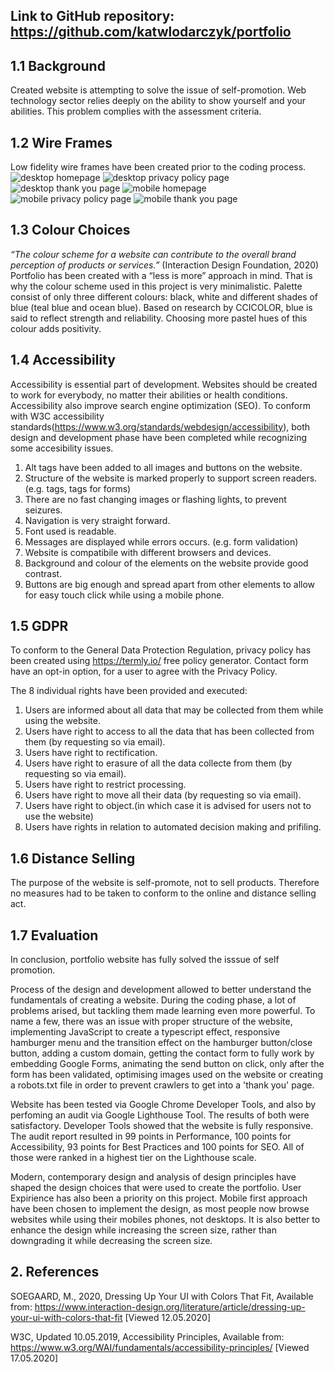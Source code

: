
## Link to GitHub repository: https://github.com/katwlodarczyk/portfolio

## 1.1 Background
Created website is attempting to solve the issue of self-promotion. Web technology sector relies deeply on the ability to show yourself and your abilities. 
This problem complies with the assessment criteria. 

## 1.2 Wire Frames
Low fidelity wire frames have been created prior to the coding process.
![desktop homepage](https://github.com/katwlodarczyk/portfolio/blob/master/assets/wireframes1.png "Desktop home page")
    ![desktop privacy policy page](https://github.com/katwlodarczyk/portfolio/blob/master/assets/wireframes2.png "Desktop privacy policy page")
![desktop thank you page](https://github.com/katwlodarczyk/portfolio/blob/master/assets/wireframes3.png "Desktop thank you page")
       ![mobile homepage](https://github.com/katwlodarczyk/portfolio/blob/master/assets/wireframes4.png "mobile home page")<br>
     ![mobile privacy policy page](https://github.com/katwlodarczyk/portfolio/blob/master/assets/wireframes5.png "mobile privacy policy page")
![mobile thank you page](https://github.com/katwlodarczyk/portfolio/blob/master/assets/wireframes6.png "mobile thank you page")

## 1.3 Colour Choices
_“The colour scheme for a website can contribute to the overall brand perception of products or services.”_ (Interaction Design Foundation, 2020) Portfolio has been created with a “less is more” approach in mind. That is why the colour scheme used in this project is very minimalistic. Palette consist of only three different colours: black, white and different shades of blue (teal blue and ocean blue). Based on research by CCICOLOR, blue is said to reflect strength and reliability. Choosing more pastel hues of this colour adds positivity. 

## 1.4 Accessibility
Accessibility is essential part of development. Websites should be created to work for everybody, no matter their abilities or health conditions. Accessibility also improve search engine optimization (SEO). 
To conform with W3C accessibility standards(https://www.w3.org/standards/webdesign/accessibility), both design and development phase have been completed while recognizing some accesibility issues.
1. Alt tags have been added to all images and buttons on the website.
2. Structure of the website is marked properly to support screen readers. (e.g. <h> </h> tags, <label> </label> tags for forms) 
3. There are no fast changing images or flashing lights, to prevent seizures.
4. Navigation is very straight forward.
5. Font used is readable.
6. Messages are displayed while errors occurs. (e.g. form validation)
7. Website is compatibile with different browsers and devices.
8. Background and colour of the elements on the website provide good contrast.
9. Buttons are big enough and spread apart from other elements to allow for easy touch click while using a mobile phone.

## 1.5 GDPR
To conform to the General Data Protection Regulation, privacy policy has been created using https://termly.io/ free policy generator.
Contact form have an opt-in option, for a user to agree with the Privacy Policy.

The 8 individual rights have been provided and executed:
1. Users are informed about all data that may be collected from them while using the website.
2. Users have right to access to all the data that has been collected from them (by requesting so via email).
3. Users have right to rectification.
4. Users have right to erasure of all the data collecte from them (by requesting so via email).
5. Users have right to restrict processing.
6. Users have right to move all their data (by requesting so via email).
7. Users have right to object.(in which case it is advised for users not to use the website)
8. Users have rights in relation to automated decision making and prifiling.

## 1.6 Distance Selling
The purpose of the website is self-promote, not to sell products. Therefore no measures had to be taken to conform to the online and distance selling act. 

## 1.7 Evaluation

In conclusion, portfolio website has fully solved the isssue of self promotion. 

Process of the design and development allowed to better understand the fundamentals of creating a website. During the coding phase, a lot of problems arised, but tackling them made learning even more powerful. To name a few, there was an issue with proper structure of the website, implementing JavaScript to create a typescript effect, responsive hamburger menu and the transition effect on the hamburger button/close button, adding a custom domain, getting the contact form to fully work by embedding Google Forms, animating the send button on click, only after the form has been validated, optimising images used on the website or creating a robots.txt file in order to prevent crawlers to get into a 'thank you' page. 

Website has been tested via Google Chrome Developer Tools, and also by perfoming an audit via Google Lighthouse Tool. The results of both were satisfactory. Developer Tools showed that the website is fully responsive. The audit report resulted in 99 points in Performance, 100 points for Accessibility, 93 points for Best Practices and 100 points for SEO. All of those were ranked in a highest tier on the Lighthouse scale.

Modern, contemporary design and analysis of design principles have shaped the design choices that were used to create the portfolio. User Expirience has also been a priority on this project. Mobile first approach have been chosen to implement the design, as most people now browse websites while using their mobiles phones, not desktops. It is also better to enhance the design while increasing the screen size, rather than downgrading it while decreasing the screen size.

## 2. References

SOEGAARD, M., 2020,  Dressing Up Your UI with Colors That Fit, Available from: https://www.interaction-design.org/literature/article/dressing-up-your-ui-with-colors-that-fit [Viewed 12.05.2020] 

W3C, Updated 10.05.2019, Accessibility Principles, Available from: https://www.w3.org/WAI/fundamentals/accessibility-principles/ [Viewed 17.05.2020]


